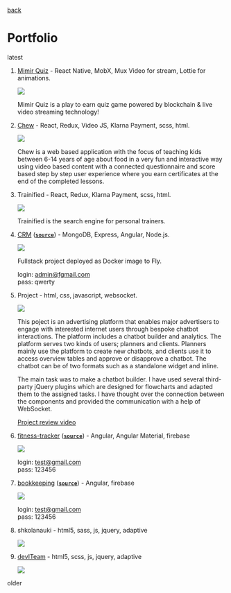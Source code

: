 [back](https://github.com/stasguma)

# Portfolio

latest

1. [Mimir Quiz](https://web.archive.org/web/20211106073231/https://www.mimirquiz.com/) - React Native, MobX, Mux Video for stream, Lottie for animations.

   ![](https://i.ibb.co/WWFy1jZ/mimir-screen.webp)

   Mimir Quiz is a play to earn quiz game powered by blockchain & live video streaming technology!

2. [Chew](https://chew.as/) - React, Redux, Video JS, Klarna Payment, scss, html.

   ![](https://i.ibb.co/SyGDKCp/chew-video.gif)

   Chew is a web based application with the focus of teaching kids between 6-14 years of age about food in a very fun and interactive way using video based content with a connected questionnaire and score based step by step user experience where you earn certificates at the end of the completed lessons.

3. Trainified - React, Redux, Klarna Payment, scss, html.

   ![](https://i.ibb.co/NV4Nq6w/trainified-video-2.gif)

   Trainified is the search engine for personal trainers.

4. [CRM](https://restrr-frontend.fly.dev/) ([**`source`**](https://github.com/stasguma/crm-fullstack)) - MongoDB, Express, Angular, Node.js.

   ![](https://i.ibb.co/wNPc2RD/newborn.gif)

   Fullstack project deployed as Docker image to Fly.

   login: admin@fgmail.com  
   pass: qwerty  

5. Project - html, css, javascript, websocket.

   ![](https://i.ibb.co/HFfZ7xG/adbotic.gif)

   This poject is an advertising platform that enables major advertisers to engage with interested internet users through bespoke chatbot interactions.
   The platform includes a chatbot builder and analytics. The platform serves two kinds of users; planners and clients. Planners mainly use the platform to create new chatbots, and clients use it to access overview tables and approve or disapprove a chatbot.
   The chatbot can be of two formats such as a standalone widget and inline.

   The main task was to make a chatbot builder. I have used several third-party jQuery plugins which are designed for flowcharts and adapted them to the assigned tasks. I have thought over the connection between the components and provided the communication with a help of WebSocket.

   [Project review video](https://stasguma.wistia.com/medias/sijwfzscl3)

6. [fitness-tracker](https://fitness-tracker-5c801.firebaseapp.com/) ([**`source`**](https://github.com/stasguma/fitness-tracker)) - Angular, Angular Material, firebase

   ![](https://i.ibb.co/6XhD8Bd/ezgif-com-video-to-gif-1.gif)

   login: test@gmail.com  
   pass: 123456  

7. [bookkeeping](https://bookkeeping-b29d1.firebaseapp.com/login) ([**`source`**](https://github.com/stasguma/bookkeeping)) - Angular, firebase

   ![](https://image.ibb.co/eSTwoy/bookkeeping.gif)

   login: test@gmail.com  
   pass: 123456  

8. shkolanauki - html5, sass, js, jquery, adaptive

   ![](https://image.ibb.co/j2d5wJ/shkolanauki2.gif)

9. [devITeam](https://deviteam.com) - html5, scss, js, jquery, adaptive

   ![](https://image.ibb.co/cTkhty/deviteam2.gif)

older
